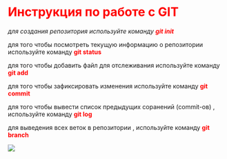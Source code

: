 # <span style="color:red"> Инструкция по работе с GIT </span>


_для создания репозитория используйте команду <span style="color:red"> **git init**_</span>

для того чтобы посмотреть текущую информацию о репозитории используйте команду <span style="color:red"> **git status** </span>

для того чтобы добавить файл для отслеживания используйте команду <span style="color:red"> **git add**</span>
 
 для того чтобы зафиксировать изменения используйте команду <span style="color:red"> **git commit**</span>

 для того чтобы вывести список предыдущих соранений (commit-ов) , используйте команду <span style="color:red">**git log** </span>

 для выведения всех веток в репозитории , используйте команду <span style="color:red">**git branch** </span>

 ![](123.jpg)
